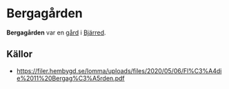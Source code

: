 # Bergagården

**Bergagården** var en [gård](gård.md) i [Bjärred](Bjärred.md).

<!-- TODO: Skriv denna artikel. -->

## Källor

* <https://filer.hembygd.se/lomma/uploads/files/2020/05/06/Fl%C3%A4die%2011%20Bergag%C3%A5rden.pdf>
